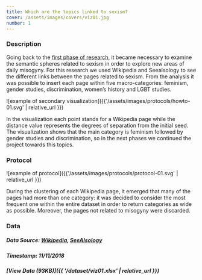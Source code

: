 ```yaml
---
title: Which are the topics linked to sexism?
cover: /assets/images/covers/viz01.jpg
number: 1
---
```

### Description
Going back to the [first phase of research](https://densitydesign.github.io/teaching-dd14/es01/group01/), it became necessary to examine the semantic spheres related to sexism in order to explore new areas of daily misogyny. For this research we used Wikipedia and Seealsology to see the different links between the pages related to sexism. From the analysis it was possible to insert each page within five macro-categories: feminism, gender studies, discrimination, women’s history and LGBT studies. 

![example of secondary visualization]({{'/assets/images/protocols/howto-01.svg' | relative_url }})

In the visualization each point stands for a Wikipedia page while the distance value represents the degrees of separation from the initial seed. The visualization shows that the main category is feminism followed by gender studies and discrimination, so in the next phases we continued the project towards this topics.

### Protocol
![example of protocol]({{'/assets/images/protocols/protocol-01.svg' | relative_url }})

During the clustering of each Wikipedia page, it emerged that many of the pages had more than one category: it was decided to consider the most frequent one within the entire dataset in order to return categories as wide as possible. Moreover, the pages not related to misogyny were discarded.




### Data
##### Data Source: [Wikipedia](https://en.wikipedia.org), [SeeAlsology](http://tools.medialab.sciences-po.fr/seealsology/)
##### Timestamp: 11/11/2018
##### [View Data (93KB)]({{ '/dataset/viz01.xlsx' | relative_url }})